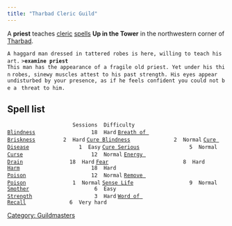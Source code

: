 ```yaml
---
title: "Tharbad Cleric Guild"
---
```


A **priest** teaches [cleric](cleric "wikilink")
[spells](spell "wikilink") **Up in the Tower** in the northwestern
corner of [Tharbad](Tharbad "wikilink").

`A haggard man dressed in tattered robes is here, willing to teach his art.`
`>`**`examine priest`**
`This man has the appearance of a fragile old priest. Yet under his thin`
`robes, sinewy muscles attest to his past strength. His eyes appear `
`undisturbed by your presence, as if he feels confident you could not be a `
`threat to him.`

## Spell list

`                     Sessions  Difficulty`
[`Blindness`](Blindness "wikilink")`                  18  Hard`
[`Breath of Briskness`](Breath_of_Briskness "wikilink")`         2  Hard`
[`Cure Blindness`](Cure_Blindness "wikilink")`              2  Normal`
[`Cure Disease`](Cure_Disease "wikilink")`                1  Easy`
[`Cure Serious`](Cure_Serious "wikilink")`                5  Normal`
[`Curse`](Curse "wikilink")`                      12  Normal`
[`Energy Drain`](Energy_Drain "wikilink")`               18  Hard`
[`Fear`](Fear "wikilink")`                        8  Hard`
[`Harm`](Harm "wikilink")`                       18  Hard`
[`Poison`](Poison "wikilink")`                     12  Normal`
[`Remove Poison`](Remove_Poison "wikilink")`               1  Normal`
[`Sense Life`](Sense_Life "wikilink")`                  9  Normal`
[`Smother`](Smother "wikilink")`                     6  Easy`
[`Strength`](Strength "wikilink")`                    3  Hard`
[`Word of Recall`](Word_of_Recall "wikilink")`              6  Very hard`

[Category: Guildmasters](Category:_Guildmasters "wikilink")